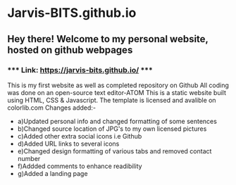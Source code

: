 # Jarvis-BITS.github.io
## Hey there! Welcome to my personal website, hosted on github webpages
### *** Link: https://jarvis-bits.github.io/ ***
This is my first website as well as completed repository on Github
All coding was done on an open-source text editor-ATOM
This is a static website built using HTML, CSS & Javascript. 
The template is licensed and avalible on colorlib.com
Changes added:-<ul>
  <li> a)Updated personal info and changed formatting of some sentences </li>
  <li> b)Changed source location of JPG's to my own licensed pictures </li>
  <li> c)Added other extra social icons i.e Github </li>
  <li> d)Added URL links to several icons </li>
  <li> e)Changed design formatting of various tabs and removed contact number </li>
  <li> f)Addded comments to enhance readibility </li>
  <li> g)Added a landing page </li>
                
